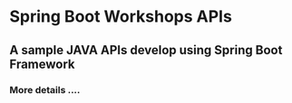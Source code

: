 # Spring Boot Workshops APIs

## A sample JAVA APIs develop using Spring Boot Framework

### More details ....